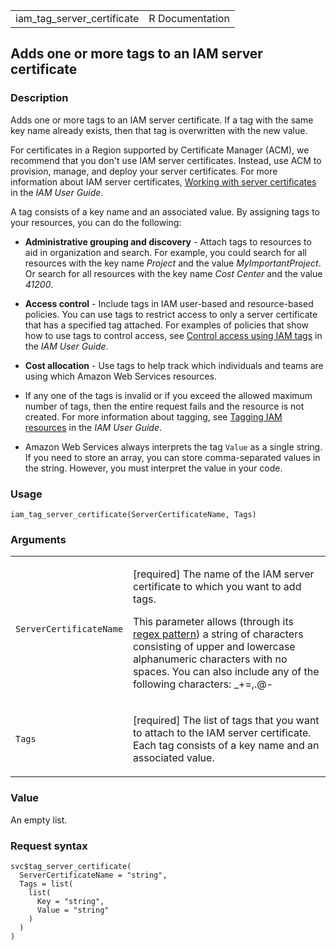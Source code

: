<table style="width: 100%;">
<tbody>
<tr class="odd">
<td>iam_tag_server_certificate</td>
<td style="text-align: right;">R Documentation</td>
</tr>
</tbody>
</table>

## Adds one or more tags to an IAM server certificate

### Description

Adds one or more tags to an IAM server certificate. If a tag with the
same key name already exists, then that tag is overwritten with the new
value.

For certificates in a Region supported by Certificate Manager (ACM), we
recommend that you don't use IAM server certificates. Instead, use ACM
to provision, manage, and deploy your server certificates. For more
information about IAM server certificates, [Working with server
certificates](https://docs.aws.amazon.com/IAM/latest/UserGuide/id_credentials_server-certs.html)
in the *IAM User Guide*.

A tag consists of a key name and an associated value. By assigning tags
to your resources, you can do the following:

-   **Administrative grouping and discovery** - Attach tags to resources
    to aid in organization and search. For example, you could search for
    all resources with the key name *Project* and the value
    *MyImportantProject*. Or search for all resources with the key name
    *Cost Center* and the value *41200*.

-   **Access control** - Include tags in IAM user-based and
    resource-based policies. You can use tags to restrict access to only
    a server certificate that has a specified tag attached. For examples
    of policies that show how to use tags to control access, see
    [Control access using IAM
    tags](https://docs.aws.amazon.com/IAM/latest/UserGuide/access_tags.html)
    in the *IAM User Guide*.

-   **Cost allocation** - Use tags to help track which individuals and
    teams are using which Amazon Web Services resources.

-   If any one of the tags is invalid or if you exceed the allowed
    maximum number of tags, then the entire request fails and the
    resource is not created. For more information about tagging, see
    [Tagging IAM
    resources](https://docs.aws.amazon.com/IAM/latest/UserGuide/id_tags.html)
    in the *IAM User Guide*.

-   Amazon Web Services always interprets the tag `Value` as a single
    string. If you need to store an array, you can store comma-separated
    values in the string. However, you must interpret the value in your
    code.

### Usage

    iam_tag_server_certificate(ServerCertificateName, Tags)

### Arguments

<table>
<colgroup>
<col style="width: 35%" />
<col style="width: 65%" />
</colgroup>
<tbody>
<tr class="odd">
<td><code
id="iam_tag_server_certificate_:_ServerCertificateName">ServerCertificateName</code></td>
<td><p>[required] The name of the IAM server certificate to which you
want to add tags.</p>
<p>This parameter allows (through its <a
href="https://en.wikipedia.org/wiki/Regex">regex pattern</a>) a string
of characters consisting of upper and lowercase alphanumeric characters
with no spaces. You can also include any of the following characters:
_+=,.@-</p></td>
</tr>
<tr class="even">
<td><code id="iam_tag_server_certificate_:_Tags">Tags</code></td>
<td><p>[required] The list of tags that you want to attach to the IAM
server certificate. Each tag consists of a key name and an associated
value.</p></td>
</tr>
</tbody>
</table>

### Value

An empty list.

### Request syntax

    svc$tag_server_certificate(
      ServerCertificateName = "string",
      Tags = list(
        list(
          Key = "string",
          Value = "string"
        )
      )
    )
